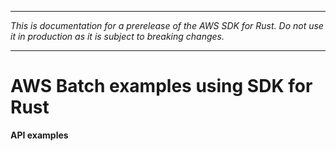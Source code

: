 --------

 *This is documentation for a prerelease of the AWS SDK for Rust\. Do not use it in production as it is subject to breaking changes\.* 

--------

# AWS Batch examples using SDK for Rust<a name="rust_batch_code_examples"></a>

**API examples**